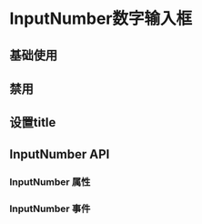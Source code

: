 <script setup>
import demo from './demo.vue'
import Disabled from './disabled.vue'
import API from './api.vue'
import Event from './event.vue'
import TitleDemo from './title.vue'
</script>

# InputNumber数字输入框

## 基础使用

<Preview comp-name="Input" demo-name="demo">
  <demo />
</Preview>

## 禁用

<Preview comp-name="Input" demo-name="disabled">
  <Disabled />
</Preview>

## 设置title

<Preview comp-name="Input" demo-name="title">
  <TitleDemo />
</Preview>

## InputNumber API

### InputNumber 属性

<API />

### InputNumber 事件

<Event />
